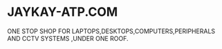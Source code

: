 # JAYKAY-ATP.COM
ONE STOP SHOP FOR LAPTOPS,DESKTOPS,COMPUTERS,PERIPHERALS AND CCTV SYSTEMS ,UNDER ONE ROOF.
